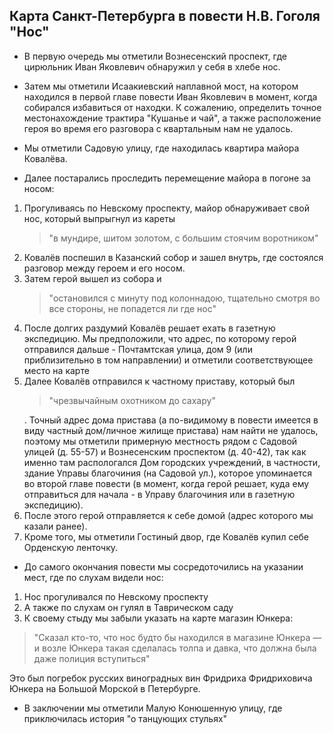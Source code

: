 ## Карта Санкт-Петербурга в повести Н.В. Гоголя "Нос"

* В первую очередь мы отметили Вознесенский проспект, где цирюльник Иван Яковлевич обнаружил у себя в хлебе нос.

* Затем мы отметили Исаакиевский наплавной мост, на котором находился в первой главе повести  Иван Яковлевич в момент, когда собирался избавиться от находки. К сожалению, определить точное местонахождение трактира "Кушанье и чай", а также расположение героя во время его разговора с квартальным нам не удалось.

* Мы отметили Садовую улицу, где находилась квартира майора Ковалёва.

* Далее постарались проследить перемещение майора в погоне за носом:

1. Прогуливаясь по Невскому проспекту, майор обнаруживает свой нос, который выпрыгнул из кареты <blockquote>"в мундире, шитом золотом, с большим стоячим воротником"</blockquote>
2. Ковалёв поспешил в Казанский собор и зашел внутрь, где состоялся разговор между героем и его носом.
3. Затем герой вышел из собора и <blockquote>"остановился с минуту под колоннадою, тщательно смотря во все стороны, не попадется ли где нос"</blockquote>
4. После долгих раздумий Ковалёв решает ехать в газетную экспедицию. Мы предположили, что адрес, по которому герой отправился дальше - Почтамтская улица, дом 9 (или приблизительно в том направлении) и отметили соответствующее место на карте
5. Далее Ковалёв отправился к частному приставу, который был <blockquote>"чрезвычайным охотником до сахару"</blockquote>. Точный адрес дома пристава (а по-видимому в повести имеется в виду частный дом/личное жилище пристава) нам найти не удалось, поэтому мы отметили примерную местность рядом с Садовой улицей (д. 55-57) и Вознесенским проспектом (д. 40-42), так как именно там распологался Дом городских учреждений, в частности, здание Управы благочиния (на Садовой ул.), которое упоминается во второй главе повести (в момент, когда герой решает, куда ему отправиться для начала - в Управу благочиния или в газетную экспедицию).
6. После этого герой отправляется к себе домой (адрес которого мы казали ранее).
7. Кроме того, мы отметили Гостиный двор, где Ковалёв купил себе Орденскую ленточку.

* До самого окончания повести мы сосредоточились на указании мест, где по слухам видели нос:
1. Нос прогуливался по Невскому проспекту
2. А также по слухам он гулял в Таврическом саду
3. К своему стыду мы забыли указать на карте магазин Юнкера:
<blockquote>"Сказал кто-то, что нос будто бы находился в магазине Юнкера — и возле Юнкера такая сделалась толпа и давка, что должна была даже полиция вступиться"</blockquote>

Это был погребок русских виноградных вин Фридриха Фридриховича Юнкера на Большой Морской в Петербурге.

* В заключении мы отметили Малую Конюшенную улицу, где приключилась история "о танцующих стульях"
